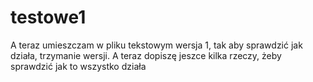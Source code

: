# testowe1

A teraz umieszczam w pliku tekstowym wersja 1, tak aby sprawdzić jak działa, trzymanie wersji.
A teraz dopiszę jeszce kilka rzeczy, żeby sprawdzić jak to wszystko działa

